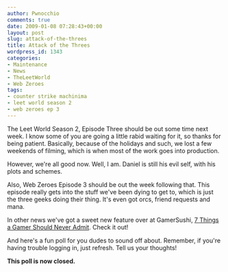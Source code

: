 ```yaml
---
author: Pwnocchio
comments: true
date: 2009-01-08 07:28:43+00:00
layout: post
slug: attack-of-the-threes
title: Attack of the Threes
wordpress_id: 1343
categories:
- Maintenance
- News
- TheLeetWorld
- Web Zeroes
tags:
- counter strike machinima
- leet world season 2
- web zeroes ep 3
---
```


The Leet World Season 2, Episode Three should be out some time next week. I know some of you are going a little rabid waiting for it, so thanks for being patient. Basically, because of the holidays and such, we lost a few weekends of filming, which is when most of the work goes into production.

However, we're all good now. Well, I am. Daniel is still his evil self, with his plots and schemes.

Also, Web Zeroes Episode 3 should be out the week following that. This episode really gets into the stuff we've been dying to get to, which is just the three geeks doing their thing. It's even got orcs, friend requests and mana.

In other news we've got a sweet new feature over at GamerSushi, [7 Things a Gamer Should Never Admit](http://gamersushi.com/2009/01/07/7-things-a-hardcore-gamer-should-never-admit-vol-1/). Check it out!

And here's a fun poll for you dudes to sound off about. Remember, if you're having trouble logging in, just refresh. Tell us your thoughts!

**This poll is now closed.**
